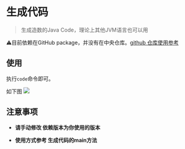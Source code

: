 # 生成代码

> 生成造数的Java Code，理论上其他JVM语言也可以用

⚠️目前依赖在GitHub package，并没有在中央仓库。[github 仓库使用参考](https://docs.github.com/en/packages/working-with-a-github-packages-registry/working-with-the-apache-maven-registry)

## 使用

执行`code`命令即可。


如下图
![](../assets/cli_code.gif)

## 注意事项

+ **请手动修改 依赖版本为你使用的版本**

+ **使用方式参考 生成代码的main方法**

